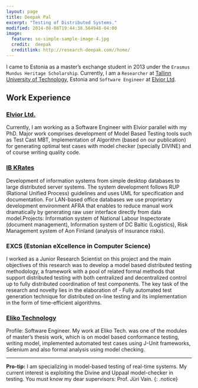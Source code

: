 ```yaml
---
layout: page
title: Deepak Pal
excerpt: "Testing of Distributed Systems."
modified: 2014-08-08T19:44:38.564948-04:00
image:
  feature: so-simple-sample-image-4.jpg
  credit:  deepak
  creditlink: http://research-deepak.com//home/
---
```

I came to Estonia as a master’s exchange student in 2013 under the `Erasmus Mundus Heritage Scholarship`. Currently, I am a `Researcher` at [Tallinn University of Technology](http://www.ttu.ee/doktorandile), Estonia and `Software Engineer` at [Elvior Ltd](http://www.elvior.com/).

## Work Experience

### [Elvior Ltd.](http://www.elvior.com/)
Currently, I am working as a Software Engineer with Elvior parallel with my PhD. Major work comprises development of Model Based Testing tools such as Test Cast MBT, Implementation of Algorithm (based on our publication) for generating optimal test cases with model checker (specially DIVINE) and of course writing quality code.  

### [IB KRates](http://www.krates.ee/)
Development of information systems from simple desktop databases to large distributed server systems. The system development follows RUP (Rational Unified Process) guidelines and uses UML for specification and documentation. For LAN-based office databases we use proprietary development environment AFRA that enables to reduce manual work dramatically by generating raw user interface directly from data model.Projects: Information system of National Labour Inspectorate (document management), Information system of DC Baltic (Logistics),  Risk Management system of Aon Finland (analysis of insurance risks).

### EXCS (Estonian eXcellence in Computer Science) 
I worked as a Junior Research Scientist on this project and the main objectives of this research was to develop a model based distributed testing methodology, a framework with a pool of related formal methods that support distributed testing with both centralized and decentralized control up to fully distributed coordination of test components. The key task of the research and novelty lies in the elaboration of - Fully automated test generation technique for distributed on-line testing and its implementation in the form of time-efficient algorithms.	

### [Eliko Technology](http://www.eliko.ee)                                                       
Profile: Software Engineer. My work at Eliko Tech. was one of the modules of master’s thesis work, which is on model based conformance testing, writing model, implemented automated test cases using  J-Unit frameworks, Selenium and also formal analysis using model checking. 

--- 
**Pro-tip:** I am specializing in model-based testing of real-time systems. My current interest is exploiting the Divine and Uppaal model-checker in testing. You must know my dear supervisors: Prof. Jüri Vain.
{: .notice}